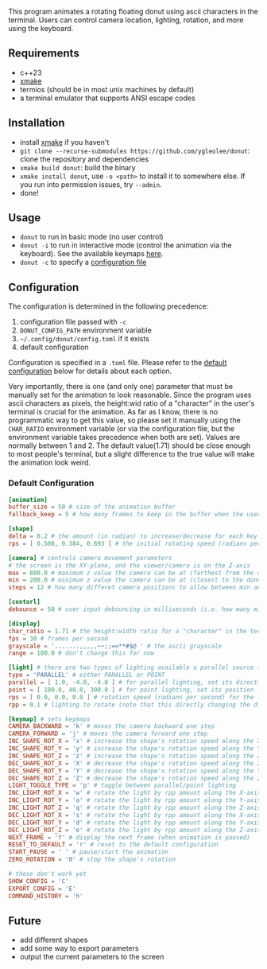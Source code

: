 This program animates a rotating floating donut using ascii characters in the terminal. Users can control camera location, lighting, rotation, and more using the keyboard.

## Requirements

- c++23
- [xmake](https://xmake.io)
- termios (should be in most unix machines by default)
- a terminal emulator that supports ANSI escape codes

## Installation

- install [xmake](https://xmake.io) if you haven't
- `git clone --recurse-submodules https://github.com/ygleolee/donut`: clone the repository and dependencies
- `xmake build donut`: build the binary
- `xmake install donut`, use `-o <path>` to install it to somewhere else. If you run into permission issues, try `--admin`.
- done!

## Usage

- `donut` to run in basic mode (no user control)
- `donut -i` to run in interactive mode (control the animation via the keyboard). See the available keymaps [here](#default-configuration).
- `donut -c` to specify a [configuration file](#configuration)

## Configuration

The configuration is determined in the following precedence:
1. configuration file passed with `-c`
1. `DONUT_CONFIG_PATH` environment variable
1. `~/.config/donut/config.toml` if it exists
1. default configuration

Configuration is specified in a `.toml` file. Please refer to the [default configuration](#default-configuration) below for details about each option.

Very importantly, there is one (and only one) parameter that must be manually set for the animation to look reasonable. Since the program uses ascii characters as pixels, the height:wid ratio of a "character" in the user's terminal is crucial for the animation. As far as I know, there is no programmatic way to get this value, so please set it manually using the `CHAR_RATIO` environment variable (or via the configuration file, but the environment variable takes precedence when both are set). Values are normally between 1 and 2. The default value($1.71$) should be close enough to most people's terminal, but a slight difference to the true value will make the animation look weird.

### Default Configuration
```toml
[animation]
buffer_size = 50 # size of the animation buffer
fallback_keep = 5 # how many frames to keep in the buffer when the user hits a key that invalides the frames (ex. change of lighting)

[shape]
delta = 0.2 # the amount (in radian) to increase/decrease for each key press
rps = [ 0.508, 0.384, 0.693 ] # the initial rotating speed (radians per second) along the three axes

[camera] # controls camera movement parameters
# the screen is the XY-plane, and the viewer/camera is on the Z-axis
max = 800.0 # maximum z value the camera can be at (farthest from the donut)
min = 200.0 # minimum z value the camera can be at (closest to the donut)
steps = 12 # how many differet camera positions to allow between min and max, the program automatically determines the step sizes so that visually it looks linear

[contorl]
debounce = 50 # user input debouncing in milliseconds (i.e. how many milliseconds before the next keystroke counts)

[display]
char_ratio = 1.71 # the height:width ratio for a "character" in the terminal, please do set this manually
fps = 30 # frames per second
grayscale = '.......,,,,,~~;;==**#$@ ' # the ascii grayscale
range = 100.0 # don't change this for now

[light] # there are two types of lighting available a parallel source (like the sun) or a point/radial source (like a light bulb)
type = 'PARALLEL' # either PARALLEL or POINT
parallel = [ 1.0, -4.0, -4.0 ] # for parallel lighting, set its direction as a vector
point = [ 100.0, 40.0, 300.0 ] # for point lighting, set its position
rps = [ 0.0, 0.0, 0.0 ] # rotation speed (radians per second) for the light (the vector for PARALLEL and the point on the sphere it was on originally for POINT)
rpp = 0.1 # lighting to rotate (note that this directly changing the direction of the light, which is different from delta for shape rotation)

[keymap] # sets keymaps
CAMERA_BACKWARD = 'k' # moves the camera backward one step
CAMERA_FORWARD = 'j' # moves the camera forward one step
INC_SHAPE_ROT_X = 'x' # increase the shape's rotation speed along the X-axis by delta
INC_SHAPE_ROT_Y = 'y' # increase the shape's rotation speed along the Y-axis by delta
INC_SHAPE_ROT_Z = 'z' # increase the shape's rotation speed along the Z-axis by delta
DEC_SHAPE_ROT_X = 'X' # decrease the shape's rotation speed along the X-axis by delta (if it goes negative then it's just rotating the other way)
DEC_SHAPE_ROT_Y = 'Y' # decrease the shape's rotation speed along the Y-axis by delta (if it goes negative then it's just rotating the other way)
DEC_SHAPE_ROT_Z = 'Z' # decrease the shape's rotation speed along the Z-axis by delta (if it goes negative then it's just rotating the other way)
LIGHT_TOGGLE_TYPE = 'p' # toggle between parallel/point lighting
INC_LIGHT_ROT_X = 'w' # rotate the light by rpp amount along the X-axis
INC_LIGHT_ROT_Y = 'a' # rotate the light by rpp amount along the Y-axis
INC_LIGHT_ROT_Z = 'q' # rotate the light by rpp amount along the Z-axis
DEC_LIGHT_ROT_X = 's' # rotate the light by rpp amount along the X-axis (negative direction)
DEC_LIGHT_ROT_Y = 'd' # rotate the light by rpp amount along the Y-axis (negative direction)
DEC_LIGHT_ROT_Z = 'e' # rotate the light by rpp amount along the Z-axis (negative direction)
NEXT_FRAME = 'f' # display the next frame (when animation is paused)
RESET_TO_DEFAULT = 'r' # reset to the default configuration
START_PAUSE = ' ' # pause/start the animation
ZERO_ROTATION = '0' # stop the shape's rotation

# these don't work yet
SHOW_CONFIG = 'C'
EXPORT_CONFIG = 'E'
COMMAND_HISTORY = 'h'
```

## Future
- add different shapes
- add some way to export parameters
- output the current parameters to the screen
